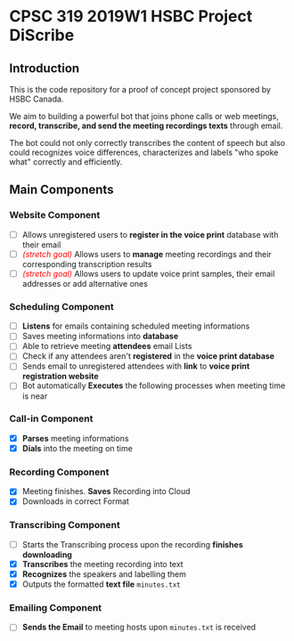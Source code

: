 # CPSC 319 2019W1 HSBC Project **DiScribe**

## Introduction
This is the code repository for a proof of concept project sponsored by HSBC Canada.

We aim to building a powerful bot that joins phone calls or web meetings, **record, transcribe, and send the meeting recordings texts** through email.

The bot could not only correctly transcribes the content of speech but also could recognizes voice differences, characterizes and labels "who spoke what" correctly and efficiently.

## Main Components
### Website Component
* [ ]    Allows unregistered users to **register in the voice print** database with their email
* [ ]    <span style="color:red">*(stretch goal)*</span> Allows users to **manage** meeting recordings and their corresponding transcription results
* [ ]    <span style="color:red">*(stretch goal)*</span> Allows users to update voice print samples, their email addresses or add alternative ones

### Scheduling Component
* [ ]    **Listens** for emails containing scheduled meeting informations
* [ ]    Saves meeting informations into **database**
* [ ]    Able to retrieve meeting **attendees** email Lists
* [ ]    Check if any attendees aren't **registered** in the **voice print database**
* [ ]    Sends email to unregistered attendees with **link** to **voice print registration website**
* [ ]    Bot automatically **Executes** the following processes when meeting time is near

### Call-in Component
* [x]   **Parses** meeting informations
* [x]   **Dials** into the meeting on time

### Recording Component
* [x]   Meeting finishes. **Saves** Recording into Cloud
* [x]   Downloads in correct Format

### Transcribing Component
* [ ]    Starts the Transcribing process upon the recording **finishes downloading**
* [x]   **Transcribes** the meeting recording into text
* [x]   **Recognizes** the speakers and labelling them
* [x]   Outputs the formatted **text file** `minutes.txt`

### Emailing Component
* [ ]    **Sends the Email** to meeting hosts upon `minutes.txt` is received
